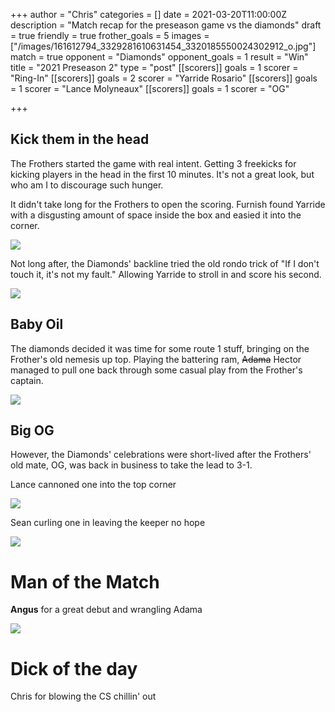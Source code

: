 +++
author = "Chris"
categories = []
date = 2021-03-20T11:00:00Z
description = "Match recap for the preseason game vs the diamonds"
draft = true
friendly = true
frother_goals = 5
images = ["/images/161612794_3329281610631454_3320185550024302912_o.jpg"]
match = true
opponent = "Diamonds"
opponent_goals = 1
result = "Win"
title = "2021 Preseason 2"
type = "post"
[[scorers]]
goals = 1
scorer = "Ring-In"
[[scorers]]
goals = 2
scorer = "Yarride Rosario"
[[scorers]]
goals = 1
scorer = "Lance Molyneaux"
[[scorers]]
goals = 1
scorer = "OG"

+++
## Kick them in the head

The Frothers started the game with real intent. Getting 3 freekicks for kicking players in the head in the first 10 minutes. It's not a great look, but who am I to discourage such hunger.

It didn't take long for the Frothers to open the scoring. Furnish found Yarride with a disgusting amount of space inside the box and easied it into the corner.

![](/images/161680100_3329281443964804_5936812607294993792_o.jpg)

Not long after, the Diamonds' backline tried the old rondo trick of "If I don't touch it, it's not my fault." Allowing Yarride to stroll in and score his second.

![](/images/162914875_3329281117298170_7435653057672375787_o.jpg)

## Baby Oil

The diamonds decided it was time for some route 1 stuff, bringing on the Frother's old nemesis up top.  Playing the battering ram, ~~Adama~~ Hector managed to pull one back through some casual play from the Frother's captain.

![](/images/161713007_3329281327298149_7432019707500787447_o.jpg)

## Big OG

However, the Diamonds' celebrations were short-lived after the Frothers' old mate, OG, was back in business to take the lead to 3-1.

Lance cannoned one into the top corner

![](/images/161541933_3329281087298173_4257534478656521296_o.jpg)

Sean curling one in leaving the keeper no hope

![](/images/161188522_3329281393964809_5544043397834774570_o.jpg)

# Man of the Match

**Angus** for a great debut and wrangling Adama

![](/images/161713323_3329281400631475_3143629786754034632_o.jpg)

# Dick of the day

Chris for blowing the CS chillin' out
